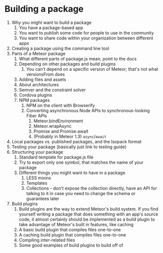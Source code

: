 # Building a package

1. Why you might want to build a package
    1. You have a package-based app
    2. You want to publish some code for people to use in the community
    3. You want to share code within your organization between different apps
2. Creating a package using the command line tool
3. Parts of a Meteor package
    1. What different parts of package.js mean, point to the docs
    2. Depending on other packages and build plugins
         1. You can't depend on a specific version of Meteor; that's not what versionsFrom does
    3. Adding files and assets
    4. About architectures
    5. Semver and the constraint solver
    6. Cordova plugins
    7. NPM packages
        1. NPM on the client with Browserify
        2. Converting asynchronous Node APIs to synchronous-looking Fiber APIs
            1. Meteor.bindEnvironment
            1. Meteor.wrapAsync
            2. Promise and Promise.await
            3. (Probably in Meteor 1.3) `async`/`await`
8. Local packages vs. published packages, and the Isopack format
9. Testing your package (basically just link to testing guide)
9. Structuring your package
    1. Standard template for package.js file
    1. Try to export only one symbol, that matches the name of your package
    2. Different things you might want to have in a package
        1. LESS mixins
        2. Templates
        3. Collections - don't expose the collection directly, have an API for talking to it in case you need to change the schema or guarantees later
10. Build plugins
    1. Build plugins are the way to extend Meteor's build system. If you find yourself writing a package that does something with an app's source code, it almost certainly should be implemented as a build plugin to take advantage of Meteor's built in features, like caching
    2. A basic build plugin that compiles files one-to-one
    3. A caching build plugin that compiles files one-to-one
    4. Compiling inter-related files
    5. Some good examples of build plugins to build off of
